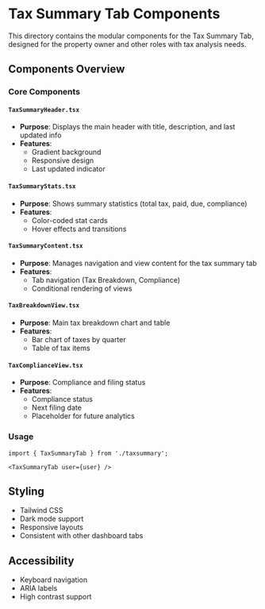 # Tax Summary Tab Components

This directory contains the modular components for the Tax Summary Tab, designed for the property owner and other roles with tax analysis needs.

## Components Overview

### Core Components

#### `TaxSummaryHeader.tsx`
- **Purpose**: Displays the main header with title, description, and last updated info
- **Features**:
  - Gradient background
  - Responsive design
  - Last updated indicator

#### `TaxSummaryStats.tsx`
- **Purpose**: Shows summary statistics (total tax, paid, due, compliance)
- **Features**:
  - Color-coded stat cards
  - Hover effects and transitions

#### `TaxSummaryContent.tsx`
- **Purpose**: Manages navigation and view content for the tax summary tab
- **Features**:
  - Tab navigation (Tax Breakdown, Compliance)
  - Conditional rendering of views

#### `TaxBreakdownView.tsx`
- **Purpose**: Main tax breakdown chart and table
- **Features**:
  - Bar chart of taxes by quarter
  - Table of tax items

#### `TaxComplianceView.tsx`
- **Purpose**: Compliance and filing status
- **Features**:
  - Compliance status
  - Next filing date
  - Placeholder for future analytics

### Usage

```tsx
import { TaxSummaryTab } from './taxsummary';

<TaxSummaryTab user={user} />
```

## Styling
- Tailwind CSS
- Dark mode support
- Responsive layouts
- Consistent with other dashboard tabs

## Accessibility
- Keyboard navigation
- ARIA labels
- High contrast support 